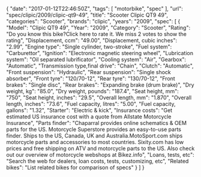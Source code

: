 {
    "date": "2017-01-12T22:46:50Z",
    "tags": [
        "motorbike",
        "spec"
    ],
    "url": "spec\/clipic\/2009\/clipic-qt9-49",
    "title": "Scooter Clipic QT9 49",
    "categories": "Scooter",
    "brands": "clipic",
    "years": "2009",
    "spec": [
        {
            "Model": "Clipic QT9 49",
            "Year": "2009",
            "Category": "Scooter",
            "Rating": "Do you know this bike?Click here to rate it. We miss 2 votes to show the rating",
            "Displacement, ccm": "49.00",
            "Displacement, cubic inches": "2.99",
            "Engine type": "Single cylinder, two-stroke",
            "Fuel system": "Carburettor",
            "Ignition": "Electronic magnetic steering wheel",
            "Lubrication system": "Oil separated lubrificator",
            "Cooling system": "Air",
            "Gearbox": "Automatic",
            "Transmission type,final drive": "Chain",
            "Clutch": "Automatic",
            "Front suspension": "Hydraulic",
            "Rear suspension": "Single shock absorber",
            "Front tyre": "120\/70-12",
            "Rear tyre": "130\/70-12",
            "Front brakes": "Single disc",
            "Rear brakes": "Expanding brake (drum brake)",
            "Dry weight, kg": "85.0",
            "Dry weight, pounds": "187.4",
            "Seat height, mm": "750",
            "Seat height, inches": "29.5",
            "Overall length, mm": "1.870",
            "Overall length, inches": "73.6",
            "Fuel capacity, litres": "5.00",
            "Fuel capacity, gallons": "1.32",
            "Starter": "Electric & kick",
            "Insurance costs": "Get estimated US insurance cost with a quote from Allstate Motorcycle Insurance",
            "Parts finder": "Chaparral provides online schematics & OEM parts for the US.   Motorcycle Superstore provides an easy-to-use parts finder. Ships to the US, Canada, UK and Australia.MotoSport.com ships motorcycle parts and accessories to most countries.    Sixity.com has low prices and free shipping on ATV and motorcycle parts to the US. Also check out our overview of motorcycle webshops at Bikez.info",
            "Loans, tests, etc": "Search the web for dealers, loan costs, tests, customizing, etc",
            "Related bikes": "List related bikes for comparison of specs"
        }
    ]
}